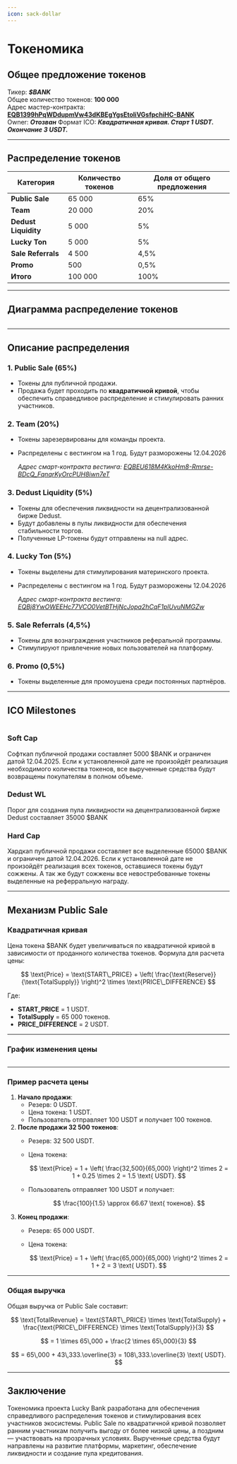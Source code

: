 ```yaml
---
icon: sack-dollar
---
```


# Токеномика

## Общее предложение токенов

Тикер: _**$BANK**_\
Общее количество токенов: **100 000**\
Адрес мастер-контракта: [**EQB1399hPqWDdupmVw43dKBEgYgsEtoliVGsfpchiHC-BANK**](https://tonviewer.com/EQB1399hPqWDdupmVw43dKBEgYgsEtoliVGsfpchiHC-BANK)\
Owner: _**Отозван**_
Формат ICO: _**Квадратичная кривая. Старт 1 USDT. Окончание 3 USDT.**_

***

## Распределение токенов

| Категория            | Количество токенов | Доля от общего предложения |
| -------------------- | ------------------ | -------------------------- |
| **Public Sale**      | 65 000             | 65%                        |
| **Team**             | 20 000             | 20%                        |
| **Dedust Liquidity** | 5 000              | 5%                         |
| **Lucky Ton**        | 5 000              | 5%                         |
| **Sale Referrals**   | 4 500              | 4,5%                       |
| **Promo**            | 500                | 0,5%                       |
| **Итого**            | 100 000            | 100%                       |

***

## Диаграмма распределение токенов

<figure><img src="../../.gitbook/assets/tokenomiks1.png" alt=""><figcaption></figcaption></figure>

<!--
```mermaid
pie 
    "Public Sale" : 65000
    "Team" : 20000
    "Dedust Liquidity" : 5000
    "Lucky Ton" : 5000
    "Sale Referrals" : 4500
    "Promo" : 500
```
-->

***

## Описание распределения

### **1. Public Sale (65%)**

* Токены для публичной продажи.
* Продажа будет проходить по **квадратичной кривой**, чтобы обеспечить справедливое распределение и стимулировать ранних участников.

### **2. Team (20%)**

* Токены зарезервированы для команды проекта.
*   Распределены с вестингом на 1 год. Будут разморожены 12.04.2026

    _Адрес смарт-контракта вестинга:_ [_EQBEU618M4KkoHm8-Rmrse-BDcQ\_FqnqrKyOrcPUH8iwn7eT_](https://tonviewer.com/EQBEU618M4KkoHm8-Rmrse-BDcQ_FqnqrKyOrcPUH8iwn7eT)

### **3. Dedust Liquidity (5%)**

* Токены для обеспечения ликвидности на децентрализованной бирже Dedust.
* Будут добавлены в пулы ликвидности для обеспечения стабильности торгов.
* Полученные LP-токены будут отправлены на null адрес.

### **4. Lucky Ton (5%)**

* Токены выделены для стимулирования материнского проекта.
*   Распределены с вестингом на 1 год. Будут разморожены 12.04.2026

    _Адрес смарт-контракта вестинга:_ [_EQBj8YwOWEEHc77VCO0VetBTHjNcJopa2hCqF1plUvuNMGZw_](https://tonviewer.com/EQBj8YwOWEEHc77VCO0VetBTHjNcJopa2hCqF1plUvuNMGZw)

### **5. Sale Referrals (4,5%)**

* Токены для вознаграждения участников реферальной программы.
* Стимулируют привлечение новых пользователей на платформу.

### **6. Promo (0,5%)**

* Токены выделенные для промоушена среди постоянных партнёров.

***

## ICO Milestones

<figure><img src="../../.gitbook/assets/tokenomiks2.png" alt=""><figcaption></figcaption></figure>
<!--
```mermaid
timeline
    Soft Cap : 5000 $BANK : 12.04.2025
    Dedust WL : 35000 $BANK 
    Hard Cap : 65000 $BANK : 12.04.2026
```
-->

### Soft Cap

Софткап публичной продажи составляет 5000 $BANK и ограничен датой 12.04.2025. Если к установленной дате не произойдёт реализация необходимого количества токенов, все вырученные средства будут возвращены покупателям в полном объеме.

### Dedust WL

Порог для создания пула ликвидности на децентрализованной бирже Dedust составляет 35000 $BANK

### Hard Cap

Хардкап публичной продажи составляет все выделенные 65000 $BANK и ограничен датой 12.04.2026. Если к установленной дате не произойдёт реализация всех токенов, оставшиеся токены будут сожжены. А так же будут сожжены все невостребованные токены выделенные на реферральную награду.

***

## Механизм Public Sale

### **Квадратичная кривая**

Цена токена $BANK будет увеличиваться по квадратичной кривой в зависимости от проданного количества токенов. Формула для расчета цены:

$$
\text{Price} = \text{START\_PRICE} + \left( \frac{\text{Reserve}}{\text{TotalSupply}} \right)^2 \times \text{PRICE\_DIFFERENCE}
$$

Где:

* **START\_PRICE** = 1 USDT.
* **TotalSupply** = 65 000 токенов.
* **PRICE\_DIFFERENCE** = 2 USDT.

***

### График изменения цены

<figure><img src="../../.gitbook/assets/tokenomiks3.png" alt=""><figcaption></figcaption></figure>

<!--
```mermaid
---
config:
    themeVariables:
        xyChart:
            xAxisTitleColor: "#0000ff"
            yAxisTitleColor: "#0000ff"
            plotColorPalette: "#00ff00"
---
xychart-beta
    title "$BANK Price"
    x-axis "$BANK Amount" [0, 5000,10000,15000,20000,25000,30000,35000,40000,45000,50000,55000,60000,65000]
    y-axis "Price (in USDT)" 
    line [1.00, 1.01, 1.05, 1.11, 1.19, 1.30, 1.43, 1.58, 1.76, 1.96, 2.18, 2.43, 2.70, 3.00]
```
-->

***

### **Пример расчета цены**

1. **Начало продажи**:
   * Резерв: 0 USDT.
   * Цена токена: 1 USDT.
   * Пользователь отправляет 100 USDT и получает 100 токенов.
2. **После продажи 32 500 токенов**:
   * Резерв: 32 500 USDT.
   *   Цена токена:

       $$
       \text{Price} = 1 + \left( \frac{32,500}{65,000} \right)^2 \times 2 = 1 + 0.25 \times 2 = 1.5 \text{ USDT}.
       $$
   *   Пользователь отправляет 100 USDT и получает:

       $$
       \frac{100}{1.5} \approx 66.67 \text{ токенов}.
       $$
3. **Конец продажи**:
   * Резерв: 65 000 USDT.
   *   Цена токена:

       $$
       \text{Price} = 1 + \left( \frac{65,000}{65,000} \right)^2 \times 2 = 1 + 2 = 3 \text{ USDT}.
       $$

***

### **Общая выручка**

Общая выручка от Public Sale составит:

$$
\text{TotalRevenue} = \text{START\_PRICE} \times \text{TotalSupply} + \frac{\text{PRICE\_DIFFERENCE} \times \text{TotalSupply}}{3}
$$

$$
= 1 \times 65\,000 + \frac{2 \times 65\,000}{3}
$$

$$
= 65\,000 + 43\,333.\overline{3} = 108\,333.\overline{3} \text{ USDT}.
$$

***

## Заключение

Токеномика проекта Lucky Bank разработана для обеспечения справедливого распределения токенов и стимулирования всех участников экосистемы. Public Sale по квадратичной кривой позволяет ранним участникам получить выгоду от более низкой цены, а поздним — участвовать на прозрачных условиях. Вырученные средства будут направлены на развитие платформы, маркетинг, обеспечение ликвидности и создание пула кредитования.
